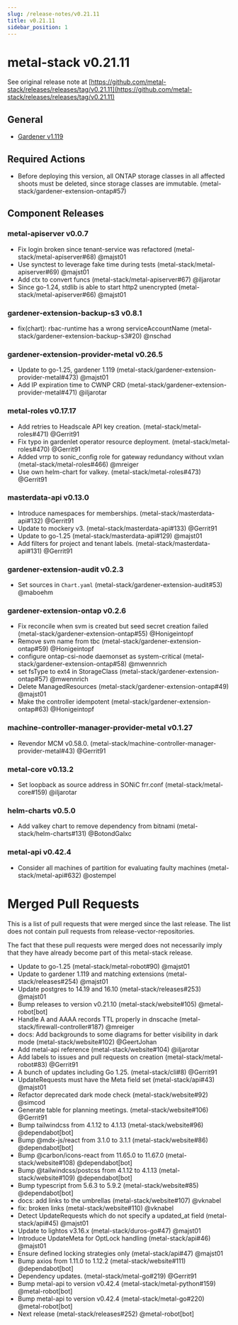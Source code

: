 ```yaml
---
slug: /release-notes/v0.21.11
title: v0.21.11
sidebar_position: 1
---
```

# metal-stack v0.21.11
See original release note at [https://github.com/metal-stack/releases/releases/tag/v0.21.11](https://github.com/metal-stack/releases/releases/tag/v0.21.11)
## General
* [Gardener v1.119](https://github.com/gardener/gardener/releases/tag/v1.119.0)
## Required Actions
* Before deploying this version, all ONTAP storage classes in all affected shoots must be deleted, since storage classes are immutable. (metal-stack/gardener-extension-ontap#57)
## Component Releases
### metal-apiserver v0.0.7
* Fix login broken since tenant-service was refactored (metal-stack/metal-apiserver#68) @majst01
* Use synctest to leverage fake time during tests (metal-stack/metal-apiserver#69) @majst01
* Add ctx to convert funcs (metal-stack/metal-apiserver#67) @iljarotar
* Since go-1.24, stdlib is able to start http2 unencrypted (metal-stack/metal-apiserver#66) @majst01
### gardener-extension-backup-s3 v0.8.1
* fix(chart): rbac-runtime has a wrong serviceAccountName (metal-stack/gardener-extension-backup-s3#20) @nschad
### gardener-extension-provider-metal v0.26.5
* Update to go-1.25, gardener 1.119 (metal-stack/gardener-extension-provider-metal#473) @majst01
* Add IP expiration time to CWNP CRD (metal-stack/gardener-extension-provider-metal#471) @iljarotar
### metal-roles v0.17.17
* Add retries to Headscale API key creation. (metal-stack/metal-roles#471) @Gerrit91
* Fix typo in gardenlet operator resource deployment. (metal-stack/metal-roles#470) @Gerrit91
* Added vrrp to sonic_config role for gateway redundancy without vxlan (metal-stack/metal-roles#466) @mreiger
* Use own helm-chart for valkey. (metal-stack/metal-roles#473) @Gerrit91
### masterdata-api v0.13.0
* Introduce namespaces for memberships. (metal-stack/masterdata-api#132) @Gerrit91
* Update to mockery v3. (metal-stack/masterdata-api#133) @Gerrit91
* Update to go-1.25 (metal-stack/masterdata-api#129) @majst01
* Add filters for project and tenant labels. (metal-stack/masterdata-api#131) @Gerrit91
### gardener-extension-audit v0.2.3
* Set sources in `Chart.yaml` (metal-stack/gardener-extension-audit#53) @maboehm
### gardener-extension-ontap v0.2.6
* Fix reconcile when svm is created but seed secret creation failed (metal-stack/gardener-extension-ontap#55) @Honigeintopf
* Remove svm name from tbc (metal-stack/gardener-extension-ontap#59) @Honigeintopf
* configure ontap-csi-node daemonset as system-critical (metal-stack/gardener-extension-ontap#58) @mwennrich
* set fsType to ext4 in StorageClass (metal-stack/gardener-extension-ontap#57) @mwennrich
* Delete ManagedResources (metal-stack/gardener-extension-ontap#49) @majst01
* Make the controller idempotent (metal-stack/gardener-extension-ontap#63) @Honigeintopf
### machine-controller-manager-provider-metal v0.1.27
* Revendor MCM v0.58.0. (metal-stack/machine-controller-manager-provider-metal#43) @Gerrit91
### metal-core v0.13.2
* Set loopback as source address in SONiC frr.conf (metal-stack/metal-core#159) @iljarotar
### helm-charts v0.5.0
* Add valkey chart to remove dependency from bitnami (metal-stack/helm-charts#131) @BotondGalxc
### metal-api v0.42.4
* Consider all machines of partition for evaluating faulty machines (metal-stack/metal-api#632) @ostempel
# Merged Pull Requests
This is a list of pull requests that were merged since the last release. The list does not contain pull requests from release-vector-repositories.

The fact that these pull requests were merged does not necessarily imply that they have already become part of this metal-stack release.

* Update to go-1.25 (metal-stack/metal-robot#90) @majst01
* Update to gardener 1.119 and matching extensions (metal-stack/releases#254) @majst01
* Update postgres to 14.19 and 16.10 (metal-stack/releases#253) @majst01
* Bump releases to version v0.21.10 (metal-stack/website#105) @metal-robot[bot]
* Handle A and AAAA records TTL properly in dnscache (metal-stack/firewall-controller#187) @mreiger
* docs: Add backgrounds to some diagrams for better visibility in dark mode (metal-stack/website#102) @GeertJohan
* Add metal-api reference (metal-stack/website#104) @iljarotar
* Add labels to issues and pull requests on creation (metal-stack/metal-robot#83) @Gerrit91
* A bunch of updates including Go 1.25. (metal-stack/cli#8) @Gerrit91
* UpdateRequests must have the Meta field set (metal-stack/api#43) @majst01
* Refactor deprecated dark mode check (metal-stack/website#92) @simcod
* Generate table for planning meetings. (metal-stack/website#106) @Gerrit91
* Bump tailwindcss from 4.1.12 to 4.1.13 (metal-stack/website#96) @dependabot[bot]
* Bump @mdx-js/react from 3.1.0 to 3.1.1 (metal-stack/website#86) @dependabot[bot]
* Bump @carbon/icons-react from 11.65.0 to 11.67.0 (metal-stack/website#108) @dependabot[bot]
* Bump @tailwindcss/postcss from 4.1.12 to 4.1.13 (metal-stack/website#109) @dependabot[bot]
* Bump typescript from 5.6.3 to 5.9.2 (metal-stack/website#85) @dependabot[bot]
* docs: add links to the umbrellas (metal-stack/website#107) @vknabel
* fix: broken links (metal-stack/website#110) @vknabel
* Detect UpdateRequests which do not specify a updated_at field (metal-stack/api#45) @majst01
* Update to lightos v3.16.x (metal-stack/duros-go#47) @majst01
* Introduce UpdateMeta for OptLock handling (metal-stack/api#46) @majst01
* Ensure defined locking strategies only (metal-stack/api#47) @majst01
* Bump axios from 1.11.0 to 1.12.2 (metal-stack/website#111) @dependabot[bot]
* Dependency updates. (metal-stack/metal-go#219) @Gerrit91
* Bump metal-api to version v0.42.4 (metal-stack/metal-python#159) @metal-robot[bot]
* Bump metal-api to version v0.42.4 (metal-stack/metal-go#220) @metal-robot[bot]
* Next release (metal-stack/releases#252) @metal-robot[bot]